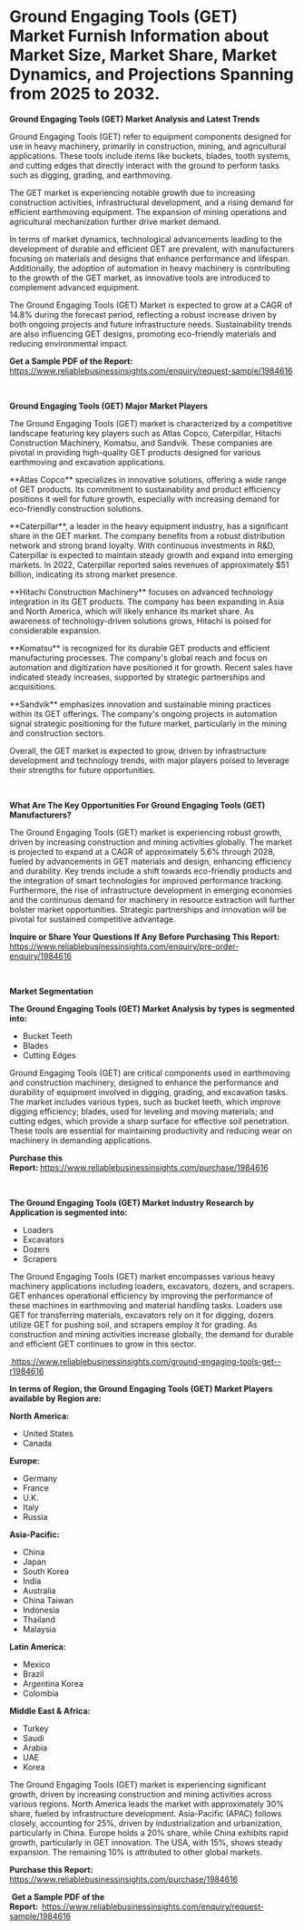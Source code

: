 <p><h1>Ground Engaging Tools (GET) Market Furnish Information about Market Size, Market Share, Market Dynamics, and Projections Spanning from 2025 to 2032.</h1></p><p><strong>Ground Engaging Tools (GET) Market Analysis and Latest Trends</strong></p>
<p><p>Ground Engaging Tools (GET) refer to equipment components designed for use in heavy machinery, primarily in construction, mining, and agricultural applications. These tools include items like buckets, blades, tooth systems, and cutting edges that directly interact with the ground to perform tasks such as digging, grading, and earthmoving. </p><p>The GET market is experiencing notable growth due to increasing construction activities, infrastructural development, and a rising demand for efficient earthmoving equipment. The expansion of mining operations and agricultural mechanization further drive market demand. </p><p>In terms of market dynamics, technological advancements leading to the development of durable and efficient GET are prevalent, with manufacturers focusing on materials and designs that enhance performance and lifespan. Additionally, the adoption of automation in heavy machinery is contributing to the growth of the GET market, as innovative tools are introduced to complement advanced equipment. </p><p>The Ground Engaging Tools (GET) Market is expected to grow at a CAGR of 14.8% during the forecast period, reflecting a robust increase driven by both ongoing projects and future infrastructure needs. Sustainability trends are also influencing GET designs, promoting eco-friendly materials and reducing environmental impact.</p></p>
<p><strong>Get a Sample PDF of the Report:&nbsp;</strong> <a href="https://www.reliablebusinessinsights.com/enquiry/request-sample/1984616?utm_campaign=2224&utm_medium=2&utm_source=Github&utm_content=ia&utm_term=12042025&utm_id=ground-engaging-tools-get">https://www.reliablebusinessinsights.com/enquiry/request-sample/1984616</a></p>
<p>&nbsp;</p>
<p><strong>Ground Engaging Tools (GET) Major Market Players</strong></p>
<p><p>The Ground Engaging Tools (GET) market is characterized by a competitive landscape featuring key players such as Atlas Copco, Caterpillar, Hitachi Construction Machinery, Komatsu, and Sandvik. These companies are pivotal in providing high-quality GET products designed for various earthmoving and excavation applications.</p><p>**Atlas Copco** specializes in innovative solutions, offering a wide range of GET products. Its commitment to sustainability and product efficiency positions it well for future growth, especially with increasing demand for eco-friendly construction solutions.</p><p>**Caterpillar**, a leader in the heavy equipment industry, has a significant share in the GET market. The company benefits from a robust distribution network and strong brand loyalty. With continuous investments in R&D, Caterpillar is expected to maintain steady growth and expand into emerging markets. In 2022, Caterpillar reported sales revenues of approximately $51 billion, indicating its strong market presence.</p><p>**Hitachi Construction Machinery** focuses on advanced technology integration in its GET products. The company has been expanding in Asia and North America, which will likely enhance its market share. As awareness of technology-driven solutions grows, Hitachi is poised for considerable expansion.</p><p>**Komatsu** is recognized for its durable GET products and efficient manufacturing processes. The company's global reach and focus on automation and digitization have positioned it for growth. Recent sales have indicated steady increases, supported by strategic partnerships and acquisitions.</p><p>**Sandvik** emphasizes innovation and sustainable mining practices within its GET offerings. The company's ongoing projects in automation signal strategic positioning for the future market, particularly in the mining and construction sectors.</p><p>Overall, the GET market is expected to grow, driven by infrastructure development and technology trends, with major players poised to leverage their strengths for future opportunities.</p></p>
<p>&nbsp;</p>
<p><strong>What Are The Key Opportunities For Ground Engaging Tools (GET) Manufacturers?</strong></p>
<p><p>The Ground Engaging Tools (GET) market is experiencing robust growth, driven by increasing construction and mining activities globally. The market is projected to expand at a CAGR of approximately 5.6% through 2028, fueled by advancements in GET materials and design, enhancing efficiency and durability. Key trends include a shift towards eco-friendly products and the integration of smart technologies for improved performance tracking. Furthermore, the rise of infrastructure development in emerging economies and the continuous demand for machinery in resource extraction will further bolster market opportunities. Strategic partnerships and innovation will be pivotal for sustained competitive advantage.</p></p>
<p><strong>Inquire or Share Your Questions If Any Before Purchasing This Report:</strong> <a href="https://www.reliablebusinessinsights.com/enquiry/pre-order-enquiry/1984616?utm_campaign=2224&utm_medium=2&utm_source=Github&utm_content=ia&utm_term=12042025&utm_id=ground-engaging-tools-get">https://www.reliablebusinessinsights.com/enquiry/pre-order-enquiry/1984616</a></p>
<p>&nbsp;</p>
<p><strong>Market Segmentation</strong></p>
<p><strong>The Ground Engaging Tools (GET) Market Analysis by types is segmented into:</strong></p>
<p><ul><li>Bucket Teeth</li><li>Blades</li><li>Cutting Edges</li></ul></p>
<p><p>Ground Engaging Tools (GET) are critical components used in earthmoving and construction machinery, designed to enhance the performance and durability of equipment involved in digging, grading, and excavation tasks. The market includes various types, such as bucket teeth, which improve digging efficiency; blades, used for leveling and moving materials; and cutting edges, which provide a sharp surface for effective soil penetration. These tools are essential for maintaining productivity and reducing wear on machinery in demanding applications.</p></p>
<p><strong>Purchase this Report:&nbsp;</strong><a href="https://www.reliablebusinessinsights.com/purchase/1984616?utm_campaign=2224&utm_medium=2&utm_source=Github&utm_content=ia&utm_term=12042025&utm_id=ground-engaging-tools-get">https://www.reliablebusinessinsights.com/purchase/1984616</a></p>
<p>&nbsp;</p>
<p><strong>The Ground Engaging Tools (GET) Market Industry Research by Application is segmented into:</strong></p>
<p><ul><li>Loaders</li><li>Excavators</li><li>Dozers</li><li>Scrapers</li></ul></p>
<p><p>The Ground Engaging Tools (GET) market encompasses various heavy machinery applications including loaders, excavators, dozers, and scrapers. GET enhances operational efficiency by improving the performance of these machines in earthmoving and material handling tasks. Loaders use GET for transferring materials, excavators rely on it for digging, dozers utilize GET for pushing soil, and scrapers employ it for grading. As construction and mining activities increase globally, the demand for durable and efficient GET continues to grow in this sector.</p></p>
<p><a href="https://www.reliablebusinessinsights.com/ground-engaging-tools-get--r1984616?utm_campaign=2224&utm_medium=2&utm_source=Github&utm_content=ia&utm_term=12042025&utm_id=ground-engaging-tools-get">&nbsp;https://www.reliablebusinessinsights.com/ground-engaging-tools-get--r1984616</a></p>
<p><strong>In terms of Region, the Ground Engaging Tools (GET) Market Players available by Region are:</strong></p>
<p>
    <p> <strong> North America: </strong>
        <ul>
            <li>United States</li>
            <li>Canada</li>
        </ul>
        </p> 
    <p> <strong> Europe: </strong>
        <ul>
            <li>Germany</li>
            <li>France</li>
            <li>U.K.</li>
            <li>Italy</li>
            <li>Russia</li>
        </ul>
        </p> 
    <p> <strong> Asia-Pacific: </strong>
        <ul>
            <li>China</li>
            <li>Japan</li>
            <li>South Korea</li>
            <li>India</li>
            <li>Australia</li>
            <li>China Taiwan</li>
            <li>Indonesia</li>
            <li>Thailand</li>
            <li>Malaysia</li>
        </ul>
        </p> 
    <p> <strong> Latin America: </strong>
        <ul>
            <li>Mexico</li>
            <li>Brazil</li>
            <li>Argentina Korea</li>
            <li>Colombia</li>
        </ul>
        </p> 
    <p> <strong> Middle East & Africa: </strong>
        <ul>
            <li>Turkey</li>
            <li>Saudi</li>
            <li>Arabia</li>
            <li>UAE</li>
            <li>Korea</li>
        </ul>
    </p>
    </p>
<p><p>The Ground Engaging Tools (GET) market is experiencing significant growth, driven by increasing construction and mining activities across various regions. North America leads the market with approximately 30% share, fueled by infrastructure development. Asia-Pacific (APAC) follows closely, accounting for 25%, driven by industrialization and urbanization, particularly in China. Europe holds a 20% share, while China exhibits rapid growth, particularly in GET innovation. The USA, with 15%, shows steady expansion. The remaining 10% is attributed to other global markets.</p></p>
<p><strong>Purchase this Report: </strong><a href="https://www.reliablebusinessinsights.com/purchase/1984616?utm_campaign=2224&utm_medium=2&utm_source=Github&utm_content=ia&utm_term=12042025&utm_id=ground-engaging-tools-get">https://www.reliablebusinessinsights.com/purchase/1984616</a></p>
<p>&nbsp;<strong>Get a Sample PDF of the Report:&nbsp;&nbsp;</strong><a href="https://www.reliablebusinessinsights.com/enquiry/request-sample/1984616?utm_campaign=2224&utm_medium=2&utm_source=Github&utm_content=ia&utm_term=12042025&utm_id=ground-engaging-tools-get">https://www.reliablebusinessinsights.com/enquiry/request-sample/1984616</a></p>
<p><strong></strong></p>
<p><p></p><p></p><p></p></p>